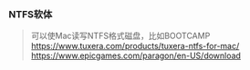 ### NTFS软体
> 可以使Mac读写NTFS格式磁盘，比如BOOTCAMP
https://www.tuxera.com/products/tuxera-ntfs-for-mac/
https://www.epicgames.com/paragon/en-US/download
